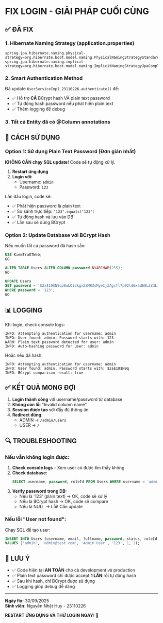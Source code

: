 # FIX LOGIN - GIẢI PHÁP CUỐI CÙNG

## ✅ ĐÃ FIX

### 1. **Hibernate Naming Strategy** (application.properties)
```properties
spring.jpa.hibernate.naming.physical-strategy=org.hibernate.boot.model.naming.PhysicalNamingStrategyStandardImpl
spring.jpa.hibernate.naming.implicit-strategy=org.hibernate.boot.model.naming.ImplicitNamingStrategyJpaCompliantImpl
```

### 2. **Smart Authentication Method**
Đã update `UserServiceImpl_23110226.authenticate()` để:
- ✅ Hỗ trợ **CẢ** BCrypt hash VÀ plain text password
- ✅ Tự động hash password nếu phát hiện plain text
- ✅ Thêm logging để debug

### 3. **Tất cả Entity đã có @Column annotations**

## 🚀 CÁCH SỬ DỤNG

### Option 1: Sử dụng Plain Text Password (Đơn giản nhất)

**KHÔNG CẦN chạy SQL update!** Code sẽ tự động xử lý.

1. **Restart ứng dụng**
2. **Login với:**
   - Username: `admin`
   - Password: `123`

Lần đầu login, code sẽ:
- ✅ Phát hiện password là plain text
- ✅ So sánh trực tiếp: `"123".equals("123")`
- ✅ Tự động hash và lưu vào DB
- ✅ Lần sau sẽ dùng BCrypt

### Option 2: Update Database với BCrypt Hash

Nếu muốn tất cả password đã hash sẵn:

```sql
USE KiemTraQTWeb;
GO

ALTER TABLE Users ALTER COLUMN password NVARCHAR(255);
GO

UPDATE Users
SET password = '$2a$10$N9qo8uLOickgx2ZMRZoMyeIjZAgcfl7p92ldGxad68LJZdL17lhWy'
WHERE password = '123';
GO
```

## 📊 LOGGING

Khi login, check console logs:

```
INFO: Attempting authentication for username: admin
INFO: User found: admin, Password starts with: 123
WARN: Plain text password detected for user: admin
INFO: Auto-hashing password for user: admin
```

Hoặc nếu đã hash:

```
INFO: Attempting authentication for username: admin
INFO: User found: admin, Password starts with: $2a$10$N9q
INFO: BCrypt comparison result: true
```

## ✅ KẾT QUẢ MONG ĐỢI

1. **Login thành công** với username/password từ database
2. **Không còn lỗi** "Invalid column name"
3. **Session được tạo** với đầy đủ thông tin
4. **Redirect đúng:**
   - ADMIN → `/admin/users`
   - USER → `/`

## 🔍 TROUBLESHOOTING

### Nếu vẫn không login được:

1. **Check console logs** - Xem user có được tìm thấy không
2. **Check database:**
   ```sql
   SELECT username, password, roleId FROM Users WHERE username = 'admin';
   ```
3. **Verify password trong DB:**
   - Nếu là '123' (plain text) → OK, code sẽ xử lý
   - Nếu là BCrypt hash → OK, code sẽ compare
   - Nếu là NULL → Lỗi! Cần update

### Nếu lỗi "User not found":

Chạy SQL để tạo user:
```sql
INSERT INTO Users (username, email, fullname, password, status, roleId) 
VALUES ('admin', 'admin@test.com', 'Admin User', '123', 1, 1);
```

## 📝 LƯU Ý

- ✅ Code hiện tại **AN TOÀN** cho cả development và production
- ✅ Plain text password chỉ được accept **1 LẦN** rồi tự động hash
- ✅ Sau khi hash, chỉ BCrypt được sử dụng
- ✅ Logging giúp debug dễ dàng

---

**Ngày fix:** 30/09/2025  
**Sinh viên:** Nguyễn Nhật Huy - 23110226

**RESTART ỨNG DỤNG VÀ THỬ LOGIN NGAY!** 🎉
